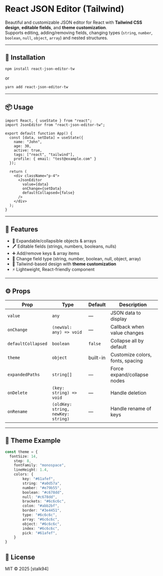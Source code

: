 # React JSON Editor (Tailwind)

Beautiful and customizable JSON editor for React with **Tailwind CSS design**, **editable fields**, and **theme customization**.  
Supports editing, adding/removing fields, changing types (`string`, `number`, `boolean`, `null`, `object`, `array`) and nested structures.

---

## 🚀 Installation

```bash
npm install react-json-editor-tw
```

or

```bash
yarn add react-json-editor-tw
```

---

## 📦 Usage

```tsx
import React, { useState } from "react";
import JsonEditor from "react-json-editor-tw";

export default function App() {
  const [data, setData] = useState({
    name: "John",
    age: 30,
    active: true,
    tags: ["react", "tailwind"],
    profile: { email: "test@example.com" }
  });

  return (
    <div className="p-4">
      <JsonEditor
        value={data}
        onChange={setData}
        defaultCollapsed={false}
      />
    </div>
  );
}
```

---

## 🎨 Features

- 📂 Expandable/collapsible objects & arrays  
- 🖊 Editable fields (strings, numbers, booleans, nulls)  
- ➕ Add/remove keys & array items  
- 🔄 Change field type (string, number, boolean, null, object, array)  
- 🎨 Tailwind-based design with **theme customization**  
- ⚡ Lightweight, React-friendly component  

---

## ⚙ Props

| Prop              | Type                              | Default | Description |
|-------------------|-----------------------------------|---------|-------------|
| `value`           | `any`                             | —       | JSON data to display |
| `onChange`        | `(newVal: any) => void`           | —       | Callback when value changes |
| `defaultCollapsed`| `boolean`                         | `false` | Collapse all by default |
| `theme`           | `object`                          | built-in | Customize colors, fonts, spacing |
| `expandedPaths`   | `string[]`                        | —       | Force expand/collapse nodes |
| `onDelete`        | `(key: string) => void`           | —       | Handle deletion |
| `onRename`        | `(oldKey: string, newKey: string)`| —       | Handle rename of keys |

---

## 🎨 Theme Example

```ts
const theme = {
  fontSize: 14,
    step: 8,
    fontFamily: "monospace",
    lineHeight: 1.4,
    colors: {
        key: "#61afef",
        string: "#a0d57a",
        number: "#e79b55",
        boolean: "#c678dd",
        null: "#c678dd",
        brackets: "#6c6c6c",
        colon: "#abb2bf",
        border: "#3e4451",
        type: "#6c6c6c",
        array: "#6c6c6c",
        object: "#6c6c6c",
        index: "#6c6c6c",
        pick: "#61afef",
    }
}
```


## 📜 License

MIT © 2025 [stalk94]
